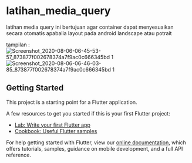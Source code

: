 # latihan_media_query

latihan media query ini bertujuan agar container dapat menyesuaikan secara otomatis apabalia layout pada android landscape atau potrait

tampilan :
![Screenshot_2020-08-06-06-45-53-57_873877f002678374a7f9ac0c666345bd 1](https://user-images.githubusercontent.com/60292040/89474717-97402200-d7b0-11ea-8749-77b46348e17e.png)
![Screenshot_2020-08-06-06-46-03-85_873877f002678374a7f9ac0c666345bd 1](https://user-images.githubusercontent.com/60292040/89474744-a32be400-d7b0-11ea-9b8f-cdec63e6849b.png)

## Getting Started

This project is a starting point for a Flutter application.

A few resources to get you started if this is your first Flutter project:

- [Lab: Write your first Flutter app](https://flutter.dev/docs/get-started/codelab)
- [Cookbook: Useful Flutter samples](https://flutter.dev/docs/cookbook)

For help getting started with Flutter, view our
[online documentation](https://flutter.dev/docs), which offers tutorials,
samples, guidance on mobile development, and a full API reference.
